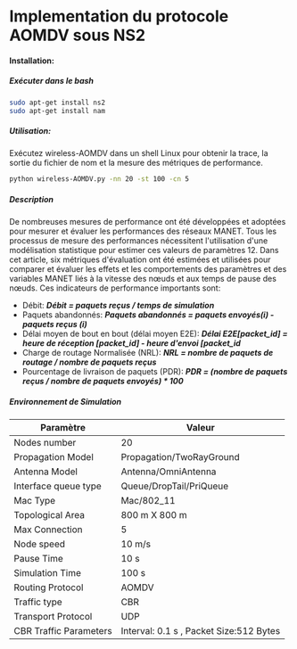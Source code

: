 # Implementation du protocole AOMDV sous NS2

#### Installation:

##### Exécuter dans le bash

```bash
sudo apt-get install ns2
sudo apt-get install nam

```

##### Utilisation:

Exécutez wireless-AOMDV dans un shell Linux pour obtenir la trace, la sortie du fichier de nom et la mesure des métriques de performance.

```bash
python wireless-AOMDV.py -nn 20 -st 100 -cn 5
```

##### Description

De nombreuses mesures de performance ont été développées et adoptées pour mesurer et évaluer les performances des réseaux MANET. Tous les processus de mesure des performances nécessitent l'utilisation d'une modélisation statistique pour estimer ces valeurs de paramètres 12. Dans cet article, six métriques d'évaluation ont été estimées et utilisées pour comparer et évaluer les effets et les comportements des paramètres et des variables MANET liés à la vitesse des nœuds et aux temps de pause des nœuds. Ces indicateurs de performance importants sont:

- Débit:
    ***Débit = paquets reçus / temps de simulation***
- Paquets abandonnés:
    ***Paquets abandonnés = paquets envoyés(i) - paquets reçus (i)***
-  Délai moyen de bout en bout (délai moyen E2E):
    ***Délai E2E[packet_id] = heure de réception [packet_id] - heure d'envoi [packet_id***
- Charge de routage Normalisée (NRL):
    ***NRL = nombre de paquets de routage / nombre de paquets reçus***
- Pourcentage de livraison de paquets (PDR):
    ***PDR = (nombre de paquets reçus / nombre de paquets envoyés) * 100***

##### Environnement de Simulation

| Paramètre                 | Valeur                                    |
| ------------------------- | ----------------------------------------- |
| Nodes number              | 20                                        |
| Propagation Model         | Propagation/TwoRayGround                  |
| Antenna Model             | Antenna/OmniAntenna                       |
| Interface queue type      | Queue/DropTail/PriQueue                   |
| Mac Type                  | Mac/802_11                                |
| Topological Area          | 800 m X 800 m                             |
| Max Connection            | 5                                         |
| Node speed                | 10 m/s                                    |
| Pause Time                | 10 s                                      |
| Simulation Time           | 100 s                                     |
| Routing Protocol          | AOMDV                                     |
| Traffic type              | CBR                                       |
| Transport Protocol        | UDP                                       |
| CBR Traffic Parameters    | Interval: 0.1 s , Packet Size:512 Bytes   |
